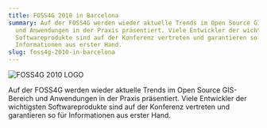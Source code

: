 ```yaml
---
title: FOSS4G 2010 in Barcelona
summary: Auf der FOSS4G werden wieder aktuelle Trends im Open Source GIS-Bereich
  und Anwendungen in der Praxis präsentiert. Viele Entwickler der wichtigsten
  Softwareprodukte sind auf der Konferenz vertreten und garantieren so für
  Informationen aus erster Hand.
slug: foss4g-2010-in-barcelona
---
```

![FOSS4G 2010 LOGO](/images/blog/foss4g-2010-in-barcelona/foss4g-2010.jpg)

Auf der FOSS4G werden wieder aktuelle Trends im Open Source GIS-Bereich und Anwendungen in der Praxis präsentiert. Viele Entwickler der wichtigsten Softwareprodukte sind auf der Konferenz vertreten und garantieren so für Informationen aus erster Hand.